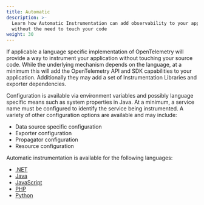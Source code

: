 ```yaml
---
title: Automatic
description: >-
  Learn how Automatic Instrumentation can add observability to your application
  without the need to touch your code
weight: 30
---
```


If applicable a language specific implementation of OpenTelemetry will provide a
way to instrument your application without touching your source code. While the
underlying mechanism depends on the language, at a minimum this will add the
OpenTelemetry API and SDK capabilities to your application. Additionally they
may add a set of Instrumentation Libraries and exporter dependencies.

Configuration is available via environment variables and possibly language
specific means such as system properties in Java. At a minimum, a service name
must be configured to identify the service being instrumented. A variety of
other configuration options are available and may include:

- Data source specific configuration
- Exporter configuration
- Propagator configuration
- Resource configuration

Automatic instrumentation is available for the following languages:

- [.NET](/docs/instrumentation/net/automatic/)
- [Java](/docs/instrumentation/java/automatic/)
- [JavaScript](/docs/instrumentation/js/automatic/)
- [PHP](/docs/instrumentation/php/automatic/)
- [Python](/docs/instrumentation/python/automatic/)
